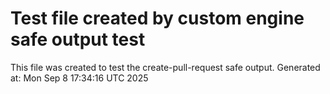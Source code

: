 # Test file created by custom engine safe output test
This file was created to test the create-pull-request safe output.
Generated at: Mon Sep  8 17:34:16 UTC 2025
